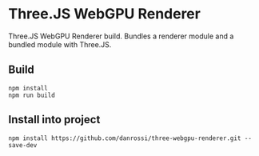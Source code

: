 # Three.JS WebGPU Renderer

Three.JS WebGPU Renderer build. Bundles a renderer module and a bundled module with Three.JS.

## Build

```
npm install
npm run build
```

## Install into project

```
npm install https://github.com/danrossi/three-webgpu-renderer.git --save-dev
